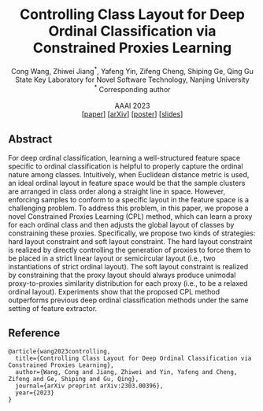 <div align="center">
<h1> Controlling Class Layout for Deep Ordinal Classification via Constrained Proxies Learning
</center> <br> <center> </h1>

<p align="center">
Cong Wang, Zhiwei Jiang<sup>*</sup>, Yafeng Yin, Zifeng Cheng, Shiping Ge, Qing Gu
<br>
State Key Laboratory for Novel Software Technology, Nanjing University
<br>
<sup>*</sup> Corresponding author
<br><br>
AAAI 2023<br>
[<a href="https://doi.org/10.1016/j.cageo.2021.104912" target="_blank">paper</a>]
[<a href="https://doi.org/10.48550/arXiv.2303.00396" target="_blank">arXiv</a>]
[<a href="https://tenvence.github.io/files/cpl-poster.pdf" target="_blank">poster</a>] 
[<a href="https://tenvence.github.io/files/cpl-slides.pdf" target="_blank">slides</a>]
<br>
</div>

## Abstract

For deep ordinal classification, learning a well-structured feature space specific to ordinal classification is helpful to properly capture the ordinal nature among classes. Intuitively, when Euclidean distance metric is used, an ideal ordinal layout in feature space would be that the sample clusters are arranged in class order along a straight line in space. However, enforcing samples to conform to a specific layout in the feature space is a challenging problem. To address this problem, in this paper, we propose a novel Constrained Proxies Learning (CPL) method, which can learn a proxy for each ordinal class and then adjusts the global layout of classes by constraining these proxies. Specifically, we propose two kinds of strategies: hard layout constraint and soft layout constraint. The hard layout constraint is realized by directly controlling the generation of proxies to force them to be placed in a strict linear layout or semicircular layout (i.e., two instantiations of strict ordinal layout). The soft layout constraint is realized by constraining that the proxy layout should always produce unimodal proxy-to-proxies similarity distribution for each proxy (i.e., to be a relaxed ordinal layout). Experiments show that the proposed CPL method outperforms previous deep ordinal classification methods under the same setting of feature extractor.

## Reference
```
@article{wang2023controlling,
  title={Controlling Class Layout for Deep Ordinal Classification via Constrained Proxies Learning},
  author={Wang, Cong and Jiang, Zhiwei and Yin, Yafeng and Cheng, Zifeng and Ge, Shiping and Gu, Qing},
  journal={arXiv preprint arXiv:2303.00396},
  year={2023}
}
```
